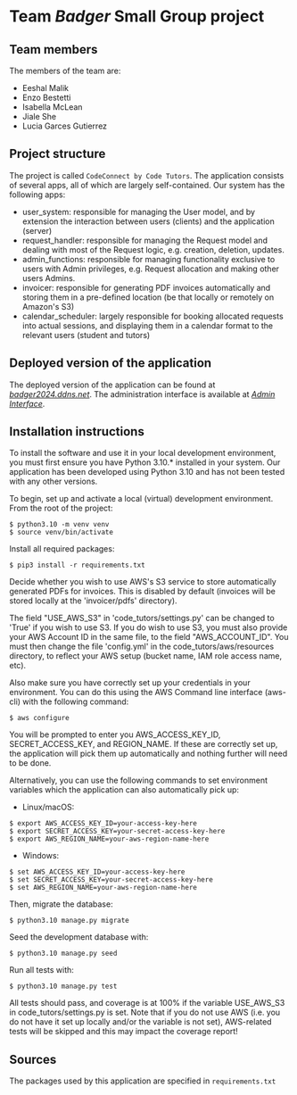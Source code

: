 # Team *Badger* Small Group project

## Team members

The members of the team are:

- Eeshal Malik
- Enzo Bestetti
- Isabella McLean
- Jiale She
- Lucia Garces Gutierrez

## Project structure

The project is called `CodeConnect by Code Tutors`. The application consists of several apps, all of which are largely
self-contained. Our system has the following apps:

- user_system: responsible for managing the User model, and by extension the interaction between users (clients) and the
  application (server)
- request_handler: responsible for managing the Request model and dealing with most of the Request logic, e.g. creation,
  deletion, updates.
- admin_functions: responsible for managing functionality exclusive to users with Admin privileges, e.g. Request
  allocation and making other users Admins.
- invoicer: responsible for generating PDF invoices automatically and storing them in a pre-defined location (be that
  locally or remotely on Amazon's S3)
- calendar_scheduler: largely responsible for booking allocated requests into actual sessions, and displaying them in a
  calendar format to the relevant users (student and tutors)

## Deployed version of the application

The deployed version of the application can be found at [*badger2024.ddns.net*](http://badger2024.ddns.net).
The administration interface is available at [*Admin Interface*](http://badger2024.ddns.net/admin).

## Installation instructions

To install the software and use it in your local development environment, you must first ensure you have Python 3.10.*
installed in your system. Our application has been developed using Python 3.10 and has not been tested with any other
versions.

To begin, set up and activate a local (virtual) development environment. From the root of the project:

```
$ python3.10 -m venv venv
$ source venv/bin/activate
```

Install all required packages:

```
$ pip3 install -r requirements.txt
```

Decide whether you wish to use AWS's S3 service to store automatically generated PDFs for invoices.
This is disabled by default (invoices will be stored locally at the 'invoicer/pdfs' directory).

The field "USE_AWS_S3" in 'code_tutors/settings.py' can be changed to 'True' if you wish to use S3.
If you do wish to use S3, you must also provide your AWS Account ID in the same file, to the field "AWS_ACCOUNT_ID".
You must then change the file 'config.yml' in the code_tutors/aws/resources directory, to reflect your AWS
setup (bucket name, IAM role access name, etc).

Also make sure you have correctly set up your credentials in your environment. You can do this using the AWS Command
line interface (aws-cli)
with the following command:

```
$ aws configure
```

You will be prompted to enter you AWS_ACCESS_KEY_ID, SECRET_ACCESS_KEY, and REGION_NAME. If these are correctly set up,
the application will pick them up automatically and nothing further will need to be done.

Alternatively, you can use the following commands to set environment variables which the application can also
automatically pick up:

* Linux/macOS:

```
$ export AWS_ACCESS_KEY_ID=your-access-key-here
$ export SECRET_ACCESS_KEY=your-secret-access-key-here
$ export AWS_REGION_NAME=your-aws-region-name-here
```

* Windows:

```
$ set AWS_ACCESS_KEY_ID=your-access-key-here
$ set SECRET_ACCESS_KEY=your-secret-access-key-here
$ set AWS_REGION_NAME=your-aws-region-name-here 
```

Then, migrate the database:

```
$ python3.10 manage.py migrate
```

Seed the development database with:

```
$ python3.10 manage.py seed
```

Run all tests with:

```
$ python3.10 manage.py test
```

All tests should pass, and coverage is at 100% if the variable USE_AWS_S3 in code_tutors/settings.py is set. Note that
if you do not use AWS (i.e. you do not have it set up locally and/or the variable is not set), AWS-related tests will be
skipped and this may impact the coverage report!

## Sources

The packages used by this application are specified in `requirements.txt`
